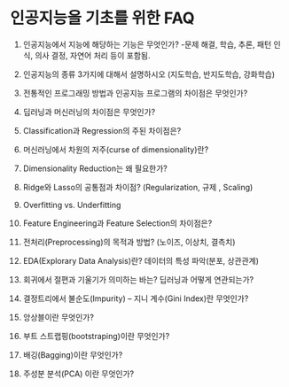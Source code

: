 # 인공지능을 기초를 위한 FAQ

1. 인공지능에서 지능에 해당하는 기능은 무엇인가?
-문제 해결, 학습, 추론, 패턴 인식, 의사 결정, 자연어 처리 등이 포함됨.

2. 인공지능의 종류 3가지에 대해서 설명하시오 (지도학습, 반지도학습, 강화학습)

3. 전통적인 프로그래밍 방법과 인공지능 프로그램의 차이점은 무엇인가?

4. 딥러닝과 머신러닝의 차이점은 무엇인가?

5. Classification과 Regression의 주된 차이점은?

6. 머신러닝에서 차원의 저주(curse of dimensionality)란?

7. Dimensionality Reduction는 왜 필요한가?

8. Ridge와 Lasso의 공통점과 차이점? (Regularization, 규제 , Scaling)

9. Overfitting vs. Underfitting

10. Feature Engineering과 Feature Selection의 차이점은?

11. 전처리(Preprocessing)의 목적과 방법? (노이즈, 이상치, 결측치)

12. EDA(Explorary Data Analysis)란? 데이터의 특성 파악(분포, 상관관계)

13. 회귀에서 절편과 기울기가 의미하는 바는? 딥러닝과 어떻게 연관되는가?

14. 결정트리에서 불순도(Impurity) – 지니 계수(Gini Index)란 무엇인가?

15. 앙상블이란 무엇인가?

16. 부트 스트랩핑(bootstraping)이란 무엇인가?

17. 배깅(Bagging)이란 무엇인가?

18. 주성분 분석(PCA) 이란 무엇인가?

